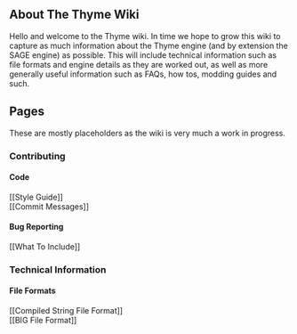 ## About The Thyme Wiki

Hello and welcome to the Thyme wiki. In time we hope to grow this wiki to capture as much information about the Thyme engine (and by extension the SAGE engine) as possible. This will include technical information such as file formats and engine details as they are worked out, as well as more generally useful information such as FAQs, how tos, modding guides and such.

## Pages

These are mostly placeholders as the wiki is very much a work in progress.

### Contributing
#### Code
[[Style Guide]]  
[[Commit Messages]]

#### Bug Reporting
[[What To Include]]

### Technical Information
#### File Formats
[[Compiled String File Format]]  
[[BIG File Format]]